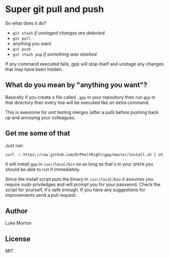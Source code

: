 # Super git pull and push

So what does it do?

 - `git stash` *if unstaged changes are detected*
 - `git pull`
 - anything you want
 - `git push`
 - `git stash pop` *if something was stashed*

If any command executed fails, gpp will stop itself and
unstage any changes that may have been hidden.

## What do you mean by "anything you want"?

Basically if you create a file called `.gpp` in your
repository then run `gpp` in that directory then every line
will be executed like an extra command.

This is awesome for unit testing merges (after a pull) before
pushing back up and annoying your colleagues.

## Get me some of that

Just run:

```sh
curl -s https://raw.github.com/DrPheltRight/gpp/master/install.sh | sh
```

It will install `gpp` in `/usr/local/bin` so as long as that's
in your `$PATH` you should be able to run it immediately.

Since the install script puts the binary in `/usr/local/bin`
it assumes you require sudo priviledges and will prompt you
for your password. Check the script for yourself, it's safe
enough. If you have any suggestions for improvements send a
pull request.

## Author

Luke Morton

## License

MIT